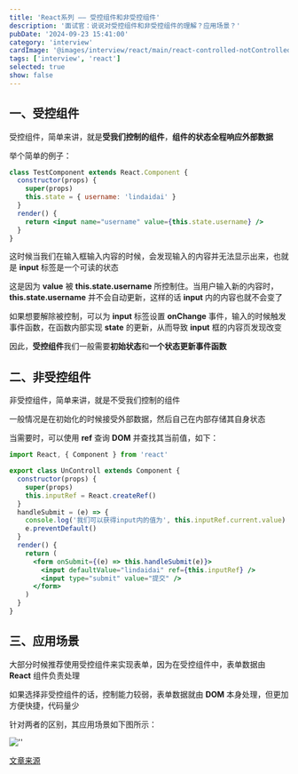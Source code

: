 ```yaml
---
title: 'React系列 —— 受控组件和非受控组件'
description: '面试官：说说对受控组件和非受控组件的理解？应用场景？'
pubDate: '2024-09-23 15:41:00'
category: 'interview'
cardImage: '@images/interview/react/main/react-controlled-notControlled-component.png'
tags: ['interview', 'react']
selected: true
show: false
---
```


## 一、受控组件

受控组件，简单来讲，就是**受我们控制的组件**，**组件的状态全程响应外部数据**

举个简单的例子：

```jsx
class TestComponent extends React.Component {
  constructor(props) {
    super(props)
    this.state = { username: 'lindaidai' }
  }
  render() {
    return <input name="username" value={this.state.username} />
  }
}
```

这时候当我们在输入框输入内容的时候，会发现输入的内容并无法显示出来，也就是 **input** 标签是一个可读的状态

这是因为 **value** 被 **this.state.username** 所控制住。当用户输入新的内容时，**this.state.username** 并不会自动更新，这样的话 **input** 内的内容也就不会变了

如果想要解除被控制，可以为 **input** 标签设置 **onChange** 事件，输入的时候触发事件函数，在函数内部实现 **state** 的更新，从而导致 **input** 框的内容页发现改变

因此，**受控组件**我们一般需要**初始状态**和**一个状态更新事件函数**

## 二、非受控组件

非受控组件，简单来讲，就是不受我们控制的组件

一般情况是在初始化的时候接受外部数据，然后自己在内部存储其自身状态

当需要时，可以使用 **ref** 查询 **DOM** 并查找其当前值，如下：

```jsx
import React, { Component } from 'react'

export class UnControll extends Component {
  constructor(props) {
    super(props)
    this.inputRef = React.createRef()
  }
  handleSubmit = (e) => {
    console.log('我们可以获得input内的值为', this.inputRef.current.value)
    e.preventDefault()
  }
  render() {
    return (
      <form onSubmit={(e) => this.handleSubmit(e)}>
        <input defaultValue="lindaidai" ref={this.inputRef} />
        <input type="submit" value="提交" />
      </form>
    )
  }
}
```

## 三、应用场景

大部分时候推荐使用受控组件来实现表单，因为在受控组件中，表单数据由 **React** 组件负责处理

如果选择非受控组件的话，控制能力较弱，表单数据就由 **DOM** 本身处理，但更加方便快捷，代码量少

针对两者的区别，其应用场景如下图所示：

![''](@images/interview/react/react-controlled-notControlled-component/image.png)

[文章来源](https://vue3js.cn/interview/React/controlled_Uncontrolled.html)
